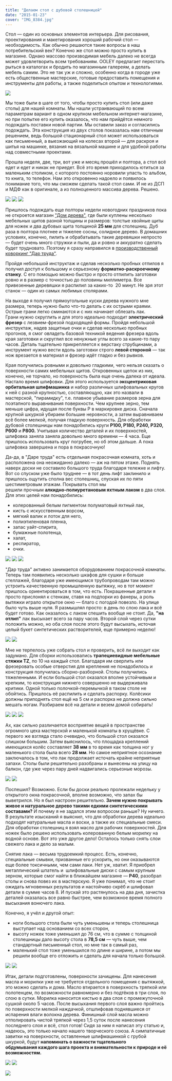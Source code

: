 ```yaml
---
title: "Делаем стол с дубовой столешницей"
date: "2015-01-23"
cover: "IMG_8384.jpg"
---
```


Стол — один из основных элементов интерьера. Для рисования, проектирования и макетирования хороший рабочий стол — необходимость. Как обычно решаются такие вопросы в наш потребительский век? Конечно же стол можно просто купить в магазине. Однако массово производимая мебель далеко не всегда может удовлетворить всем требованиям. OOLEY предлагает перестать рыться в каталогах и бродить по магазинным галереям, а делать мебель самим. Это не так уж и сложно, особенно когда в городе уже есть общественные мастерские, готовые предоставить помещения и инструменты для работы, а также поделиться опытом и технологиями.

![](./images/IMG_8364_2.jpg)

Мы тоже были в шаге от того, чтобы просто купить стол (или даже столы) для нашей комнаты. Мы нашли устраивающий по всем параметрам вариант в одном крупном мебельном интернет-магазине, но при попытке его купить оказалось, что нам прийдётся немного подождать поставки новой партии. Мы оставили заказ и согласились подождать. Эта конструкция из двух столов показалась нам отличным решением, ведь большой стационарный стол может использоваться как письменный, а выезжающий на колесах второй — для раскроя и шитья на машинке, вязания на вязальной машине и для удобной работы над совместными проектами.

Прошла неделя, две, три, вот уже и месяц прошёл и полтора, а стол всё едет и едет и никак не приедет. Всё это время приходилось ютиться за маленьким столиком, с которого постоянно норовили упасть то альбом, то книга, то телефон. Нам это откровенно надоело и появилось понимание того, что мы сможем сделать такой стол сами. И не из ДСП и МДФ как в оригинале, а из полноценного массива дерева. Решено.

![](./images/IMG_8380_2-768x1024.jpg)
![](./images/IMG_8171_3-1024x768.jpg)
![](./images/IMG_8186_31.jpg)

Пришлось подождать еще полторы недели новогодних праздников пока не откроется магазин ["Дом дерева"](http://www.domdereva.ru/), где были куплены несколько мебельных щитов разной толщины и размеров: толстые хвойные щиты для ножек и два дубовых щита толщиной **25 мм** для столешниц. Дуб раза в полтора плотнее и тяжелее сосны, солидное дерево. В домашних условиях, конечно, пилить и обрабатывать такие деревяшки непросто — будет очень много стружки и пыли, да и ровно и аккуратно сделать будет трудновато. Поэтому я сразу направился в [производственный коворкинг "Дар труда"](/workshop/catalog/dar-truda/ "Дар труда").

Пройдя небольшой инструктаж и сделав несколько пробных отпилов я получил доступ к большому и серьезному **форматно-раскроечному станку**. С его помощью можно быстро и просто отпилить заготовки ровно и в размер с точностью до половины миллиметра. Все привезенные деревяшки я распилил за каких-то  20 минут. Не зря этот станок — один из самых любимых столярами.

На выходе я получил прямоугольные куски дерева нужного мне размера, теперь нужно было что-то делать с их острыми краями. Острые грани легко сминаются и с них начинает облезать лак. Грани нужно скруглить и для этого идеально подходит **электрический фрезер** с лезвием-фрезой подходящей формы. Пройдя небольшой инструктаж, надев защитные очки и сделав несколько пробных прогонов, я смог овладеть базовой техникой ведения фрезера вдоль края заготовки и скруглил все ненужные углы всего за какие-то пару часов. Деталь тщательно прикрепляется к верстаку струбцинами, а инструмент нужно вести вдоль заготовки строго **левой стороной** — так нож врезается в материал и фрезер идёт гладко и без рывков.

Края получились ровными и довольно гладкими, чего нельзя сказать о поверхности самих мебельных щитов. Откровенных щепок из них, конечно, не торчало, но поверхность была еще очень далека от идеала. Настало время шлифовки. Для этого используется **эксцентриковая орбитальная шлифмашинка** и набор различных шлифовальных кругов к ней с разной крупностью, составляющую, как это назвали в мастерской, "пирамидку", т.е. плавное убывание размеров зерна для поэтапного выравнивания поверхности. Чем крупнее зерно, тем меньше цифра, идущая после буквы P в маркировке диска. Сначала крупной шкуркой убираем большие неровности, а затем выравниваем всё более мелкой, получая гладкую поверхность. Для обработки дубовой столешницы нам понадобились круги **P100, P180, P240, P320, P600** и **P800.** Учитывая количество деталей и их поверхностей, шлифовка заняла заняла довольно много времени — 4 часа. Еще пришлось использовать круг погрубее, но об этом дальше. А пока шлифовка завершена и пора в покрасочную!

Да-да, в "Даре труда" есть отдельная покрасочная комната, хоть и расположена она неожиданно далеко — аж на пятом этаже. Поднять наверх доски не составило большого труда благодаря тележке и лифту. Вот со спуском уже было труднее — в тот день лифт заклинило и пришлось ощутить сполна вес столешниц, спуская их по пяти шестиметровым этажам. Покрывать стол мы решили прочным **алкидно-полиуретановым яхтным лаком** в два слоя. Для этих целей нам понадобились:

- колерованный белым пигментом полуматовый яхтный лак,
- кисть с искусственным ворсом,
- мягкий валик и лоток для него,
- полиэтиленовая пленка,
- запас уайт-спирита,
- бумажные полотенца,
- халат,
- респиратор,
- очки.

![](./images/IMG_8375.jpg)
![](./images/IMG_8376.jpg)
![](./images/IMG_8377_2.jpg)

"Дар труда" активно занимается оборудованием покрасочной комнаты. Теперь там появились несколько шкафов для сушки и больше стеллажей, благодаря уже имеющимся трубопроводам там можно устроить качественную промышленную вытяжку, но в тот момент пришлось ориентироваться в том, что есть. Покрашенные детали я просто прислонял к стенкам, ставя на подпорки из фанеры, а роль вытяжки играло открытое окно — благо с погодой повезло. На улице было чуть выше нуля. Я размышлял просто: в день по слою лака и всё будет готово. Как оказалось с лаком спешить вообще не стоит. Да, **"на отлип"** лак высыхает всего за пару часов. Второй слой через сутки положить можно, но оба слоя после этого будут высыхать, источая целый букет синтетических растворителей, еще примерно неделю!

![](./images/IMG_8222_2-1024x768.jpg)
![](./images/IMG_8374_2-1024x768.jpg)

Мне не терпелось уже собрать стол и проверить, всё ли выходит как задумано. Для сборки использовались **трапециевидные мебельные стяжки TZ**, по 10 на каждый стол. Благодаря им сверлить или фрезеровать особые отверстия для крепления не понадобилось и конструкция получилась сборно-разборной. Столы получились тяжеленными. И если большой стол оказался вполне устойчивым и крепким, то конструкция нижнего совершенно не выдерживала критики. Одной только полочкой-перемычкой в таком столе не обойтись. Пришлось её распилить и сделать распорку. Колёсики должны приподнять стол ещё на 5 см и распорка не должна сильно мешать ногам. Разбираем всё на детали и везем домой собирать!

![](./images/IMG_8371_2.jpg)
![](./images/IMG_8372_2.jpg)
![](./images/IMG_8373.jpg)

Ах, как сильно различается восприятие вещей в пространстве огромного цеха мастерской и маленькой комнаты в хрущёвке. С первого же взгляда стало очевидно, что большой стол оказался слишком большим. Затем выяснилось, что площадка креплений имеющихся колёс составляет **38 мм** в то время как толщина ног у маленького стола была всего **28 мм**. Но самое неприятное осознание заключалось в том, что лак продолжает источать крайне неприятные запахи. Столы были решительно разобраны и вынесены на улицу на балкон, где уже через пару дней надвигались серьезные морозы.

![](./images/IMG_8369.jpg)
![](./images/IMG_8370_2.jpg)

Поспешил? Возможно. Если бы доски реально пролежали недельку у открытого окна покрасочной, вполне возможно, что запах бы выветрился. Но я был настроен решительно. **Зачем нужно покрывать живое и натуральное дерево такими едкими синтетическими составами?** И почему я не задался этим вопросом раньше? Ну ничего. В результате изысканий я выяснил, что для обработки дерева идеально подходят натуральные масла и воски, а также их специальные смеси. Для обработки столешниц я взял масло для рабочих поверхностей. Для ножек было решено использовать колерованную белым морилку на водной основе. Вот это уже другое дело! Осталось только снять слои свежего лака и дело за малым.

Снятие лака — весьма трудоемкий процесс. Есть, конечно, специальные смывки, призванные его ускорить, но они оказываются еще более токсичными, чем сами лаки. Нет уж, хватит. Я приобрел металлический шпатель и  шлифовальные диски с самым крупным зерном, которые смог найти в ближайшем магазине — **P40**, разобрал столы и снова повез их в мастерскую. Я уже понимал, что не стоит ожидать мгновенных результатов и настойчиво скрёб и шлифовал детали в сумме часов 8. И пускай это растянулось на два дня, зачистка деталей оказалась все равно быстрее, чем возможное время полного высыхания вонючего лака.

Конечно, я учёл и другой опыт:

- ноги большого стола были чуть уменьшены и теперь столешница выступает над основанием со всех сторон,
- высоту ножек тоже уменьшил до 76 см, что в сумме с толщиной столешницы дало высоту стола в **78,5 см** — чуть выше, чем стандартный письменный стол, но мне так в самый раз,
- маленький стол тоже уменьшился по длине и ширине, а потом мы решили вообще его отложить и сделать для начала только большой.

![](./images/IMG_8368_2.jpg)
![](./images/IMG_8256.jpg)

Итак, детали подготовлены, поверхности зачищены. Для нанесения масла и морилки уже не требуется отдельного помещения с вытяжкой, это можно сделать и дома. Масло втирается в поверхность тряпкой или полотенцем, по возможности равномерно и без подтёков в три слоя, по слою в сутки. Морилка наносится кистью в два слоя с промежуточной сушкой около 5 часов. После высыхания первого слоя важно пройтись по поверхности мелкой наждачкой, отшлифовав поднявшиеся от испарения влаги волокна дерева. Финишный слой масла можно отполировать чистой тряпкой через 1,5 суток после нанесения последнего слоя и всё, стол готов! Сидя за ним я написал эту статью и, надеюсь, это только начало нашего творческого союза. А симпатичные завитки на поверхности, оставленные шлифмашинкой с грубой шкуркой, будут **напоминать о важности тщательного обдумывания каждого шага проекта и внимательности к природе и её возможностям.**

![](./images/IMG_8365_2.jpg)
![](./images/IMG_8366_2.jpg)

![](./images/IMG_8387.jpg)
